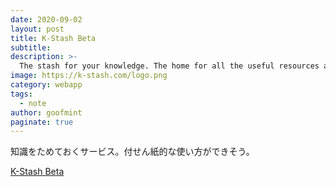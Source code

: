 ```yaml
---
date: 2020-09-02
layout: post
title: K-Stash Beta
subtitle: 
description: >-
  The stash for your knowledge. The home for all the useful resources and links you find on the web.
image: https://k-stash.com/logo.png
category: webapp
tags:
  - note
author: goofmint
paginate: true
---
```

知識をためておくサービス。付せん紙的な使い方ができそう。

[K-Stash Beta](https://k-stash.com/)
